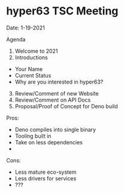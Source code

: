 # hyper63 TSC Meeting

Date: 1-19-2021

Agenda

1. Welcome to 2021
2. Introductions
  * Your Name
  * Current Status
  * Why are you interested in hyper63?
3. Review/Comment of new Website
4. Review/Comment on API Docs
5. Proposal/Proof of Concept for Deno build

Pros:
* Deno compiles into single binary
* Tooling built in
* Take on less dependencies
*
Cons:
* Less mature eco-system
* Less drivers for services
* ???

